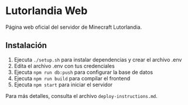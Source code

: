 # Lutorlandia Web

Página web oficial del servidor de Minecraft Lutorlandia.

## Instalación

1. Ejecuta `./setup.sh` para instalar dependencias y crear el archivo .env
2. Edita el archivo .env con tus credenciales
3. Ejecuta `npm run db:push` para configurar la base de datos
4. Ejecuta `npm run build` para compilar el frontend
5. Ejecuta `npm start` para iniciar el servidor

Para más detalles, consulta el archivo `deploy-instructions.md`.
